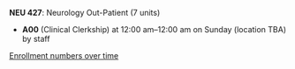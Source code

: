 **NEU 427**: Neurology Out-Patient (7 units)

- **A00** (Clinical Clerkship) at 12:00 am–12:00 am on Sunday (location TBA) by staff

[Enrollment numbers over time](./NEU427.tsv)
